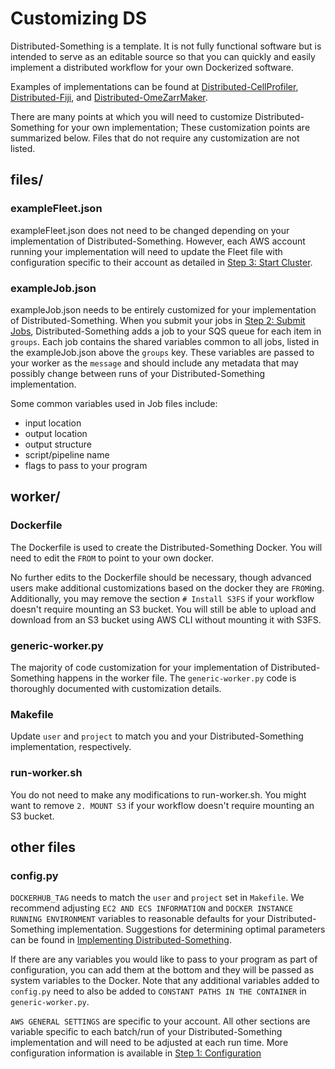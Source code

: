 # Customizing DS

Distributed-Something is a template.
It is not fully functional software but is intended to serve as an editable source so that you can quickly and easily implement a distributed workflow for your own Dockerized software.

Examples of implementations can be found at [Distributed-CellProfiler](http://github.com/cellprofiler/distributed-cellprofiler), [Distributed-Fiji](http://github.com/cellprofiler/distributed-fiji), and [Distributed-OmeZarrMaker](http://github.com/cellprofiler/distributed-omezarrmaker).

There are many points at which you will need to customize Distributed-Something for your own implementation; These customization points are summarized below.
Files that do not require any customization are not listed.

## files/

### exampleFleet.json

exampleFleet.json does not need to be changed depending on your implementation of Distributed-Something.
However, each AWS account running your implementation will need to update the Fleet file with configuration specific to their account as detailed in [Step 3: Start Cluster](step_3_start_cluster.md).

### exampleJob.json

exampleJob.json needs to be entirely customized for your implementation of Distributed-Something.
When you submit your jobs in [Step 2: Submit Jobs](step_2_submit_jobs.md), Distributed-Something adds a job to your SQS queue for each item in `groups`.
Each job contains the shared variables common to all jobs, listed in the exampleJob.json above the `groups` key.
These variables are passed to your worker as the `message` and should include any metadata that may possibly change between runs of your Distributed-Something implementation.  

Some common variables used in Job files include:
- input location
- output location
- output structure
- script/pipeline name
- flags to pass to your program

## worker/

### Dockerfile

The Dockerfile is used to create the Distributed-Something Docker.
You will need to edit the `FROM` to point to your own docker.

No further edits to the Dockerfile should be necessary, though advanced users make additional customizations based on the docker they are `FROM`ing.
Additionally, you may remove the section `# Install S3FS` if your workflow doesn't require mounting an S3 bucket.
You will still be able to upload and download from an S3 bucket using AWS CLI without mounting it with S3FS.

### generic-worker.py

The majority of code customization for your implementation of Distributed-Something happens in the worker file.
The `generic-worker.py` code is thoroughly documented with customization details.

### Makefile

Update `user` and `project` to match you and your Distributed-Something implementation, respectively.

### run-worker.sh

You do not need to make any modifications to run-worker.sh.
You might want to remove `2. MOUNT S3` if your workflow doesn't require mounting an S3 bucket.

## other files

### config.py

`DOCKERHUB_TAG` needs to match the `user` and `project` set in `Makefile`.
We recommend adjusting `EC2 AND ECS INFORMATION` and `DOCKER INSTANCE RUNNING ENVIRONMENT` variables to reasonable defaults for your Distributed-Something implementation.
Suggestions for determining optimal parameters can be found in [Implementing Distributed-Something](implementing_DS.md).

If there are any variables you would like to pass to your program as part of configuration, you can add them at the bottom and they will be passed as system variables to the Docker.
Note that any additional variables added to `config.py` need to also be added to `CONSTANT PATHS IN THE CONTAINER` in `generic-worker.py`.

`AWS GENERAL SETTINGS` are specific to your account. All other sections are variable specific to each batch/run of your Distributed-Something implementation and will need to be adjusted at each run time. More configuration information is available in [Step 1: Configuration](step_1_configuration.md)
